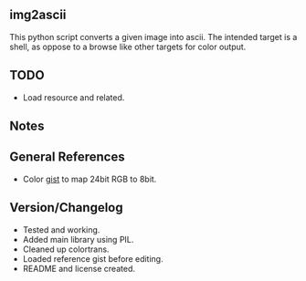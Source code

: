 ## img2ascii

This python script converts a given image into ascii. The intended target
is a shell, as oppose to a browse like other targets for color output.

## TODO

* Load resource and related.

## Notes

## General References

* Color [gist](https://gist.github.com/MicahElliott/719710) to map 24bit RGB to 8bit.

## Version/Changelog

* Tested and working.
* Added main library using PIL.
* Cleaned up colortrans.
* Loaded reference gist before editing.
* README and license created.

